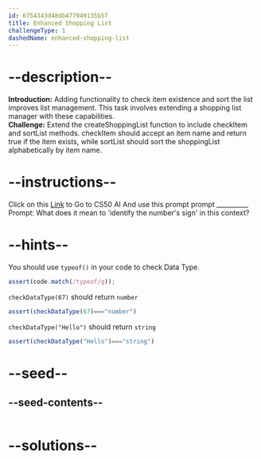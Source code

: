 ```yaml
---
id: 6754343d48db477949135b57
title: Enhanced Shopping List
challengeType: 1
dashedName: enhanced-shopping-list
---
```


# --description--

**Introduction:**
Adding functionality to check item existence and sort the list improves list management. This task involves extending a shopping list manager with these capabilities.
<br>
**Challenge:**
Extend the createShoppingList function to include checkItem and sortList methods. checkItem should accept an item name and return true if the item exists, while sortList should sort the shoppingList alphabetically by item name.

# --instructions--

Click on this <a href = "https://cs50.ai/chat">Link</a>  to Go to CS50 AI 
And use this prompt prompt __________
Prompt: What does it mean to 'identify the number's sign' in this context?

# --hints--

You should use `typeof()`  in your code to check Data Type.

```js
assert(code.match(/typeof/g));
```

`checkDataType(67)` should return `number`

```js
assert(checkDataType(67)==="number")
```

`checkDataType("Hello")` should return `string`

```js
assert(checkDataType("Hello")==="string")
```

# --seed--
## --seed-contents--

```js

```

# --solutions--

```js

```

